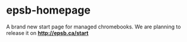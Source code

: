 # epsb-homepage
A brand new start page for managed chromebooks. We are planning to release it on **http://epsb.ca/start**
